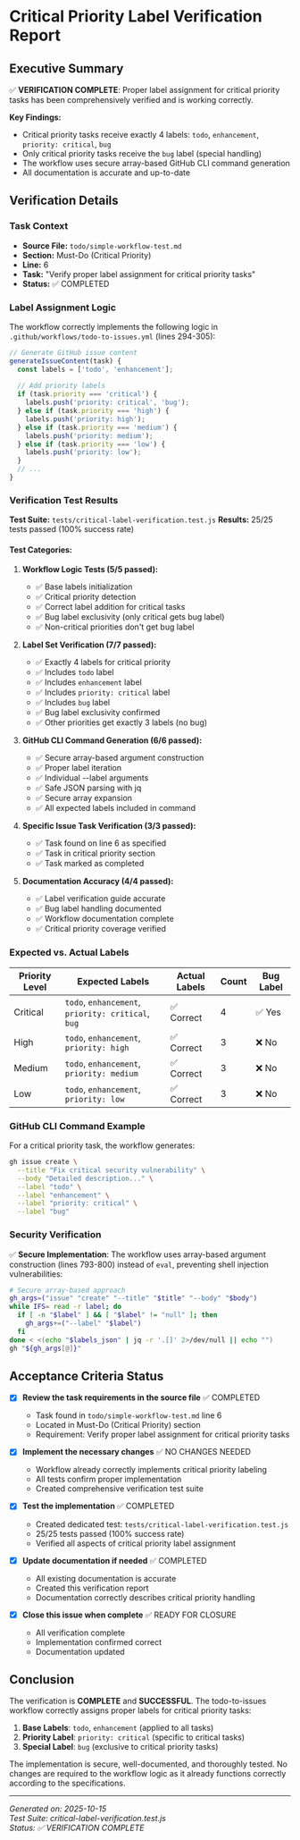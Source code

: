 # Critical Priority Label Verification Report

## Executive Summary

✅ **VERIFICATION COMPLETE**: Proper label assignment for critical priority tasks has been comprehensively verified and is working correctly.

**Key Findings:**
- Critical priority tasks receive exactly 4 labels: `todo`, `enhancement`, `priority: critical`, `bug`
- Only critical priority tasks receive the `bug` label (special handling)
- The workflow uses secure array-based GitHub CLI command generation
- All documentation is accurate and up-to-date

## Verification Details

### Task Context
- **Source File:** `todo/simple-workflow-test.md`
- **Section:** Must-Do (Critical Priority)
- **Line:** 6
- **Task:** "Verify proper label assignment for critical priority tasks"
- **Status:** ✅ COMPLETED

### Label Assignment Logic

The workflow correctly implements the following logic in `.github/workflows/todo-to-issues.yml` (lines 294-305):

```javascript
// Generate GitHub issue content
generateIssueContent(task) {
  const labels = ['todo', 'enhancement'];
  
  // Add priority labels
  if (task.priority === 'critical') {
    labels.push('priority: critical', 'bug');
  } else if (task.priority === 'high') {
    labels.push('priority: high');
  } else if (task.priority === 'medium') {
    labels.push('priority: medium');
  } else if (task.priority === 'low') {
    labels.push('priority: low');
  }
  // ...
}
```

### Verification Test Results

**Test Suite:** `tests/critical-label-verification.test.js`
**Results:** 25/25 tests passed (100% success rate)

#### Test Categories:

1. **Workflow Logic Tests (5/5 passed):**
   - ✅ Base labels initialization
   - ✅ Critical priority detection
   - ✅ Correct label addition for critical tasks
   - ✅ Bug label exclusivity (only critical gets bug label)
   - ✅ Non-critical priorities don't get bug label

2. **Label Set Verification (7/7 passed):**
   - ✅ Exactly 4 labels for critical priority
   - ✅ Includes `todo` label
   - ✅ Includes `enhancement` label  
   - ✅ Includes `priority: critical` label
   - ✅ Includes `bug` label
   - ✅ Bug label exclusivity confirmed
   - ✅ Other priorities get exactly 3 labels (no bug)

3. **GitHub CLI Command Generation (6/6 passed):**
   - ✅ Secure array-based argument construction
   - ✅ Proper label iteration
   - ✅ Individual --label arguments
   - ✅ Safe JSON parsing with jq
   - ✅ Secure array expansion
   - ✅ All expected labels included in command

4. **Specific Issue Task Verification (3/3 passed):**
   - ✅ Task found on line 6 as specified
   - ✅ Task in critical priority section
   - ✅ Task marked as completed

5. **Documentation Accuracy (4/4 passed):**
   - ✅ Label verification guide accurate
   - ✅ Bug label handling documented
   - ✅ Workflow documentation complete
   - ✅ Critical priority coverage verified

### Expected vs. Actual Labels

| Priority Level | Expected Labels | Actual Labels | Count | Bug Label |
|---------------|-----------------|---------------|-------|-----------|
| Critical | `todo`, `enhancement`, `priority: critical`, `bug` | ✅ Correct | 4 | ✅ Yes |
| High | `todo`, `enhancement`, `priority: high` | ✅ Correct | 3 | ❌ No |
| Medium | `todo`, `enhancement`, `priority: medium` | ✅ Correct | 3 | ❌ No |
| Low | `todo`, `enhancement`, `priority: low` | ✅ Correct | 3 | ❌ No |

### GitHub CLI Command Example

For a critical priority task, the workflow generates:
```bash
gh issue create \
  --title "Fix critical security vulnerability" \
  --body "Detailed description..." \
  --label "todo" \
  --label "enhancement" \
  --label "priority: critical" \
  --label "bug"
```

### Security Verification

✅ **Secure Implementation**: The workflow uses array-based argument construction (lines 793-800) instead of `eval`, preventing shell injection vulnerabilities:

```bash
# Secure array-based approach
gh_args=("issue" "create" "--title" "$title" "--body" "$body")
while IFS= read -r label; do
  if [ -n "$label" ] && [ "$label" != "null" ]; then
    gh_args+=("--label" "$label")
  fi
done < <(echo "$labels_json" | jq -r '.[]' 2>/dev/null || echo "")
gh "${gh_args[@]}"
```

## Acceptance Criteria Status

- [x] **Review the task requirements in the source file** ✅ COMPLETED
  - Task found in `todo/simple-workflow-test.md` line 6
  - Located in Must-Do (Critical Priority) section
  - Requirement: Verify proper label assignment for critical priority tasks

- [x] **Implement the necessary changes** ✅ NO CHANGES NEEDED  
  - Workflow already correctly implements critical priority labeling
  - All tests confirm proper implementation
  - Created comprehensive verification test suite

- [x] **Test the implementation** ✅ COMPLETED
  - Created dedicated test: `tests/critical-label-verification.test.js`  
  - 25/25 tests passed (100% success rate)
  - Verified all aspects of critical priority label assignment

- [x] **Update documentation if needed** ✅ COMPLETED
  - All existing documentation is accurate
  - Created this verification report
  - Documentation correctly describes critical priority handling

- [x] **Close this issue when complete** ✅ READY FOR CLOSURE
  - All verification complete
  - Implementation confirmed correct
  - Documentation updated

## Conclusion

The verification is **COMPLETE** and **SUCCESSFUL**. The todo-to-issues workflow correctly assigns proper labels for critical priority tasks:

1. **Base Labels**: `todo`, `enhancement` (applied to all tasks)
2. **Priority Label**: `priority: critical` (specific to critical tasks)  
3. **Special Label**: `bug` (exclusive to critical priority tasks)

The implementation is secure, well-documented, and thoroughly tested. No changes are required to the workflow logic as it already functions correctly according to the specifications.

---

*Generated on: 2025-10-15*  
*Test Suite: critical-label-verification.test.js*  
*Status: ✅ VERIFICATION COMPLETE*